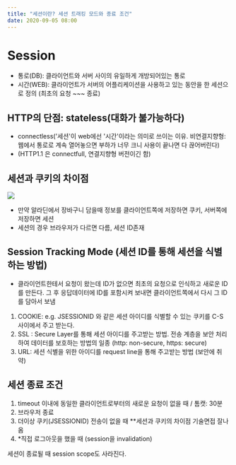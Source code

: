 ```yaml
---
title: "세션이란? 세션 트래킹 모드와 종료 조건"
date: 2020-09-05 08:00
---
```


# Session

- 통로(DB): 클라이언트와 서버 사이의 유일하게 개방되어있는 통로 
- 시간(WEB): 클라이언트가 서버의 어플리케이션을 사용하고 있는 동안을 한 세션으로 정의 (최초의 요청 ~~~ 종료)
 
## HTTP의 단점: stateless(대화가 불가능하다)

- connectless('세션'이 web에선 '시간'이라는 의미로 쓰이는 이유. 비연결지향형:  웹에서 통로로 계속 열어놓으면 부하가 너무 크니 사용이 끝나면 다 끊어버린다) 
- (HTTP1.1 은 connectfull, 연결지향형 버전이긴 함)

## 세션과 쿠키의 차이점

![](https://img1.daumcdn.net/thumb/R1280x0/?scode=mtistory2&fname=https%3A%2F%2Fblog.kakaocdn.net%2Fdn%2FbtYkEb%2FbtqHXDvmJRU%2F7hM6D66xT1TjFUgvzF4L10%2Fimg.png)

- 만약 알라딘에서 장바구니 담을때 정보를 클라이언트쪽에 저장하면 쿠키, 서버쪽에 저장하면 세션
- 세션의 경우 브라우저가 다르면 다름, 세션 ID존재 

## Session Tracking Mode (세션 ID를 통해 세션을 식별하는 방법)

- 클라이언트한테서 요청이 왔는데 ID가 없으면 최초의 요청으로 인식하고 새로운 ID를 만든다. 그 후 응답데이터에 ID를 포함시켜 보내면 클라이언트쪽에서 다시 그 ID를 담아서 보냄 

1. COOKIE: e.g. JSESSIONID 와 같은 세션 아이디를 식별할 수 있는 쿠키를 C-S 사이에서 주고 받는다.
2. SSL : Secure Layer를 통해 세션 아이디를 주고받는 방법. 전송 계층을 보안 처리하여 데이터를 보호하는 방법의 일종
     (http: non-secure, https: secure)
3. URL: 세션 식별을 위한 아이디를 request line을 통해 주고받는 방법 (보안에 취약)
 
## 세션 종료 조건

1. timeout 이내에 동일한 클라이언트로부터의 새로운 요청이 없을 때 / 톰캣: 30분 
2. 브라우저 종료
3. 더이상 쿠키(JSESSIONID) 전송이 없을 때 **세션과 쿠키의 차이점 기술면접 잘나옴
4. *직접 로그아웃을 했을 때 (session을 invalidation)

세션이 종료될 때 session scope도 사라진다.